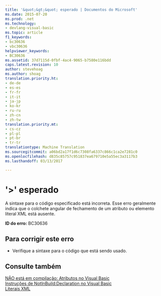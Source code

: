 ```yaml
---
title: '&quot;&gt;&quot; esperado | Documentos do Microsoft'
ms.date: 2015-07-20
ms.prod: .net
ms.technology:
- devlang-visual-basic
ms.topic: article
f1_keywords:
- bc30636
- vbc30636
helpviewer_keywords:
- BC30636
ms.assetid: 37d7115d-0fbf-4ac4-9065-b7580e116bdd
caps.latest.revision: 10
author: stevehoag
ms.author: shoag
translation.priority.ht:
- de-de
- es-es
- fr-fr
- it-it
- ja-jp
- ko-kr
- ru-ru
- zh-cn
- zh-tw
translation.priority.mt:
- cs-cz
- pl-pl
- pt-br
- tr-tr
translationtype: Machine Translation
ms.sourcegitcommit: a06bd2a17f1d6c7308fa6337c866c1ca2e7281c0
ms.openlocfilehash: d835c85757c951837ea679710e5a55ec3a3117b3
ms.lasthandoff: 03/13/2017

---
```

# <a name="39gt39-expected"></a>'&gt;' esperado
A sintaxe para o código especificado está incorreta. Esse erro geralmente indica que o colchete angular de fechamento de um atributo ou elemento literal XML está ausente.  
  
 **ID do erro:** BC30636  
  
## <a name="to-correct-this-error"></a>Para corrigir este erro  
  
-   Verifique a sintaxe para o código que está sendo usado.  
  
## <a name="see-also"></a>Consulte também  
 [NÃO está em compilação: Atributos no Visual Basic](http://msdn.microsoft.com/en-us/620bfc0e-4582-4c8b-8432-ebc5c3dccc22)   
 [Instruções de NotInBuild:Declaration no Visual Basic](http://msdn.microsoft.com/en-us/81f3c398-f45c-4d95-80bf-aa39d1a0fb30)   
 [Literais XML](../../visual-basic/language-reference/xml-literals/index.md)
